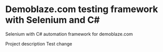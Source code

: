 # Demoblaze.com testing framework with Selenium and C#
Selenium with C# automation framework for demoblaze.com

Project description
Test change
